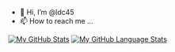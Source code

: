 - 👋 Hi, I’m @ldc45
- 📫 How to reach me ...


[![My GitHub Stats](https://github-readme-stats.vercel.app/api/?username=ldc45d&count_private=true&theme=tokyonight&showicons=true)]()
[![My GitHub Language Stats](https://github-readme-stats.vercel.app/api/top-langs/?username=ldc45&langs_count=5&theme=tokyonight)]()

<!---
ldc45/ldc45 is a ✨ special ✨ repository because its `README.md` (this file) appears on your GitHub profile.
You can click the Preview link to take a look at your changes.
--->
